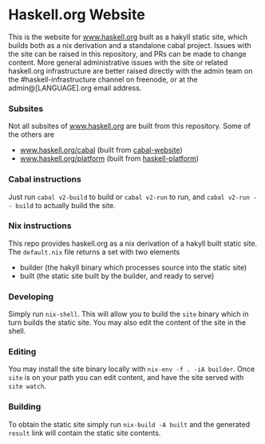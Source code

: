 # Haskell.org Website

This is the website for www.haskell.org built as a hakyll static site, which builds both as a nix derivation and a standalone cabal project. Issues with the site can be raised in this repository, and PRs can be made to change content. More general administrative issues with the site or related haskell.org infrastructure are better raised directly with the admin team on the #haskell-infrastructure channel on freenode, or at the admin@[LANGUAGE].org email address.

### Subsites

Not all subsites of www.haskell.org are built from this repository.
Some of the others are

* www.haskell.org/cabal (built from [cabal-website](https://github.com/haskell/cabal-website))
* www.haskell.org/platform (built from [haskell-platform](https://github.com/haskell/haskell-platform/tree/master/website))

### Cabal instructions
Just run `cabal v2-build` to build or `cabal v2-run` to run, and `cabal v2-run -- build` to actually build the site.

### Nix instructions

This repo provides haskell.org as a nix derivation of a hakyll built static site. The `default.nix` file returns a set with two elements
- builder (the hakyll binary which processes source into the static site)
- built (the static site built by the builder, and ready to serve)

### Developing

Simply run `nix-shell`. This will allow you to build the `site` binary which in turn builds the static site.
You may also edit the content of the site in the shell.

### Editing

You may install the site binary locally with `nix-env -f . -iA builder`. Once `site` is on your path you can edit content, and have
the site served with `site watch`.

### Building

To obtain the static site simply run `nix-build -A built` and the generated `result` link will contain the static site contents.
